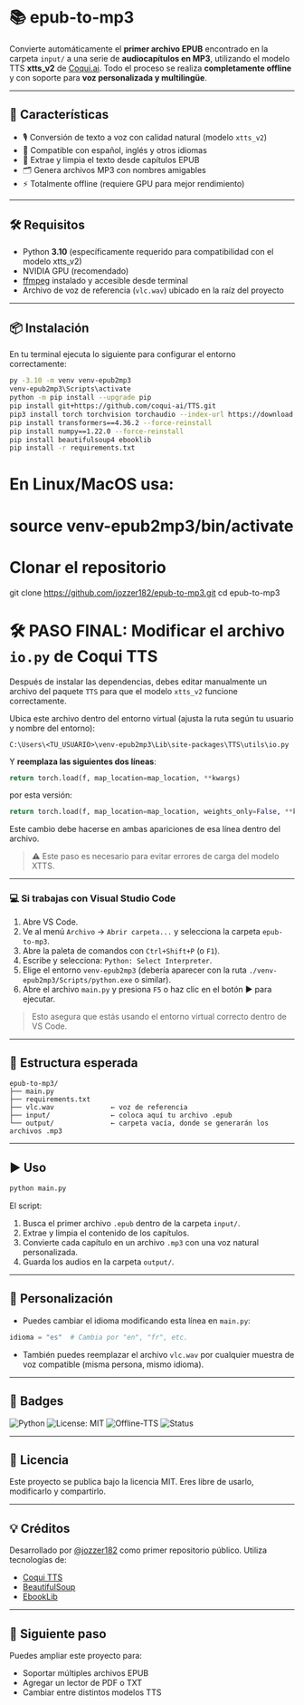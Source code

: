 # 📚 epub-to-mp3

Convierte automáticamente el **primer archivo EPUB** encontrado en la carpeta `input/` a una serie de **audiocapítulos en MP3**, utilizando el modelo TTS **xtts_v2** de [Coqui.ai](https://github.com/coqui-ai/TTS). Todo el proceso se realiza **completamente offline** y con soporte para **voz personalizada y multilingüe**.

---

## 🚀 Características

- 🎙️ Conversión de texto a voz con calidad natural (modelo `xtts_v2`)
- 🧠 Compatible con español, inglés y otros idiomas
- 🧾 Extrae y limpia el texto desde capítulos EPUB
- 🗂️ Genera archivos MP3 con nombres amigables
- ⚡ Totalmente offline (requiere GPU para mejor rendimiento)

---

## 🛠️ Requisitos

- Python **3.10** (específicamente requerido para compatibilidad con el modelo xtts_v2)
- NVIDIA GPU (recomendado)
- [ffmpeg](https://ffmpeg.org/) instalado y accesible desde terminal
- Archivo de voz de referencia (`vlc.wav`) ubicado en la raíz del proyecto

---

## 📦 Instalación

En tu terminal ejecuta lo siguiente para configurar el entorno correctamente:

```bash
py -3.10 -m venv venv-epub2mp3
venv-epub2mp3\Scripts\activate
python -m pip install --upgrade pip
pip install git+https://github.com/coqui-ai/TTS.git
pip3 install torch torchvision torchaudio --index-url https://download.pytorch.org/whl/cu118 
pip install transformers==4.36.2 --force-reinstall
pip install numpy==1.22.0 --force-reinstall
pip install beautifulsoup4 ebooklib
pip install -r requirements.txt
```
# En Linux/MacOS usa:
# source venv-epub2mp3/bin/activate

# Clonar el repositorio
git clone https://github.com/jozzer182/epub-to-mp3.git
cd epub-to-mp3

# 🛠️ PASO FINAL: Modificar el archivo `io.py` de Coqui TTS

Después de instalar las dependencias, debes editar manualmente un archivo del paquete `TTS` para que el modelo `xtts_v2` funcione correctamente.

Ubica este archivo dentro del entorno virtual (ajusta la ruta según tu usuario y nombre del entorno):

```
C:\Users\<TU_USUARIO>\venv-epub2mp3\Lib\site-packages\TTS\utils\io.py
```

Y **reemplaza las siguientes dos líneas**:

```python
return torch.load(f, map_location=map_location, **kwargs)
```

por esta versión:

```python
return torch.load(f, map_location=map_location, weights_only=False, **kwargs)
```

Este cambio debe hacerse en ambas apariciones de esa línea dentro del archivo.

> ⚠️ Este paso es necesario para evitar errores de carga del modelo XTTS.

---

### 💻 Si trabajas con Visual Studio Code

1. Abre VS Code.
2. Ve al menú `Archivo` → `Abrir carpeta...` y selecciona la carpeta `epub-to-mp3`.
3. Abre la paleta de comandos con `Ctrl+Shift+P` (o `F1`).
4. Escribe y selecciona: `Python: Select Interpreter`.
5. Elige el entorno `venv-epub2mp3` (debería aparecer con la ruta `./venv-epub2mp3/Scripts/python.exe` o similar).
6. Abre el archivo `main.py` y presiona `F5` o haz clic en el botón ▶️ para ejecutar.

> Esto asegura que estás usando el entorno virtual correcto dentro de VS Code.

---

## 📁 Estructura esperada

```
epub-to-mp3/
├── main.py
├── requirements.txt
├── vlc.wav              ← voz de referencia
├── input/               ← coloca aquí tu archivo .epub
└── output/              ← carpeta vacía, donde se generarán los archivos .mp3
```

---

## ▶️ Uso

```bash
python main.py
```

El script:
1. Busca el primer archivo `.epub` dentro de la carpeta `input/`.
2. Extrae y limpia el contenido de los capítulos.
3. Convierte cada capítulo en un archivo `.mp3` con una voz natural personalizada.
4. Guarda los audios en la carpeta `output/`.

---

## 🧠 Personalización

- Puedes cambiar el idioma modificando esta línea en `main.py`:

```python
idioma = "es"  # Cambia por "en", "fr", etc.
```

- También puedes reemplazar el archivo `vlc.wav` por cualquier muestra de voz compatible (misma persona, mismo idioma).

---

## 📌 Badges

![Python](https://img.shields.io/badge/Python-3.10-blue?logo=python)
![License: MIT](https://img.shields.io/badge/License-MIT-yellow.svg)
![Offline-TTS](https://img.shields.io/badge/TTS-Offline%20xtts_v2-critical?logo=soundcloud)
![Status](https://img.shields.io/badge/Estado-Activo-brightgreen)

---

## 📜 Licencia

Este proyecto se publica bajo la licencia MIT. Eres libre de usarlo, modificarlo y compartirlo.

---

## 💡 Créditos

Desarrollado por [@jozzer182](https://github.com/jozzer182) como primer repositorio público. Utiliza tecnologías de:

- [Coqui TTS](https://github.com/coqui-ai/TTS)
- [BeautifulSoup](https://www.crummy.com/software/BeautifulSoup/)
- [EbookLib](https://github.com/aerkalov/ebooklib)

---

## 🌱 Siguiente paso

Puedes ampliar este proyecto para:
- Soportar múltiples archivos EPUB
- Agregar un lector de PDF o TXT
- Cambiar entre distintos modelos TTS